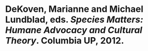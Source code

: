 DeKoven, Marianne and Michael Lundblad, eds. *Species Matters: Humane Advocacy and Cultural Theory*. Columbia UP, 2012.
===

